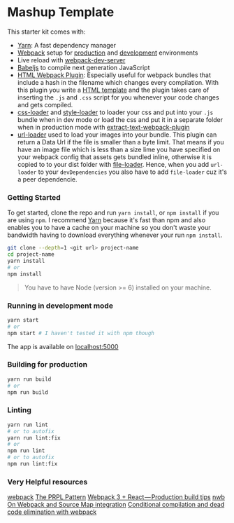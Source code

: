 # Mashup Template

This starter kit comes with:
- [Yarn](https://yarnpkg.com/): A fast dependency manager
- [Webpack](https://webpack.js.org) setup for [production](./config/webpack.prod.js) and [development](./config/webpack.dev.js) environments
- Live reload with [webpack-dev-server](https://github.com/webpack/webpack-dev-server)
- [Babeljs](https://babeljs.io/) to compile next generation JavaScript
- [HTML Webpack Plugin](https://github.com/ampedandwired/html-webpack-plugin): Especially useful for webpack bundles that include a hash in the filename which changes every compilation. With this plugin you write a [HTML template](./src/index.html) and the plugin takes care of inserting the `.js` and `.css` script for you whenever your code changes and gets compiled.
- [css-loader](https://github.com/webpack/css-loader) and [style-loader](https://github.com/webpack/style-loader) to loader your css and put into your `.js` bundle when in dev mode or load the css and put it in a separate folder when in production mode with [extract-text-webpack-plugin](https://github.com/webpack/extract-text-webpack-plugin)
- [url-loader](https://github.com/webpack/url-loader) used to load your images into your bundle. This plugin can return a Data Url if the file is smaller than a byte limit. That means if you have an image file which is less than a size lime you have specified on your webpack config that assets gets bundled inline, otherwise it is copied to to your dist folder with [file-loader](https://github.com/webpack/file-loader). Hence, when you add `url-loader` to your `devDependencies` you also have to add `file-loader` cuz it's a peer dependencie.

### Getting Started

To get started, clone the repo and run `yarn install`, or `npm install` if you are using `npm`. I recommend [Yarn](https://yarnpkg.com/) because it's fast than npm and also enables you to have a cache on your machine so you don't waste your bandwidth having to download everything whenever your run `npm install`.

```sh
git clone --depth=1 <git url> project-name
cd project-name
yarn install
# or
npm install
```

> You have to have Node (version >= 6) installed on your machine. 

### Running in development mode
```sh
yarn start
# or
npm start # I haven't tested it with npm though
```

The app is available on [localhost:5000](http://localhost:5000)

### Building for production
```sh
yarn run build
# or
npm run build
```

### Linting

```sh
yarn run lint
# or to autofix
yarn run lint:fix
# or 
npm run lint
# or to autofix
npm run lint:fix
```

### Very Helpful resources

[webpack](https://webpack.js.org/)
[The PRPL Pattern](https://developers.google.com/web/fundamentals/performance/prpl-pattern/)
[Webpack 3 + React — Production build tips](https://medium.com/netscape/webpack-3-react-production-build-tips-d20507dba99a)
[nwb](https://github.com/insin/nwb)
[On Webpack and Source Map integration](https://lorefnon.me/2016/12/03/on-webpack-and-source-map-integration.html)
[Conditional compilation and dead code elimination with webpack](https://www.thomann.io/blog/post/webpack_conditional_compilation_dead_code_elimination)
